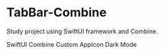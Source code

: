 # TabBar-Combine
Study project using SwiftUI framework and Combine.

SwiftUI
Combine
Custom AppIcon
Dark Mode
